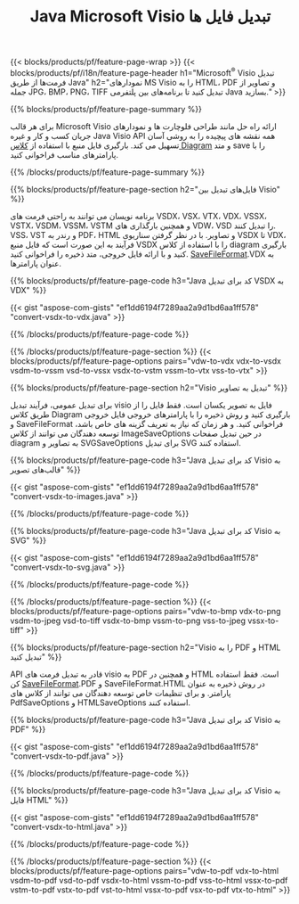 ﻿---
title: Java Microsoft Visio تبدیل فایل ها
url: /fa/java/conversion/
description: تبدیل فرمت‌های Microsoft Visio VSDX VSX VDX VTX VSSX VSTX VSDM VSTM VSSM VDW VSD VST VSS به تصاویر HTML و PDF با چند خط کد Java
---
{{< blocks/products/pf/feature-page-wrap >}}
{{< blocks/products/pf/i18n/feature-page-header h1="Microsoft<sup>&reg;</sup> Visio تبدیل فرمت‌ها از طریق Java" h2="نمودارهای MS Visio را به HTML، PDF و تصاویر از جمله JPG، BMP، PNG، TIFF تبدیل کنید تا برنامه‌های بین پلتفرمی Java بسازید." >}}

{{% blocks/products/pf/feature-page-summary %}}

برای هر قالب Microsoft Visio ارائه راه حل مانند طراحی فلوچارت ها و نمودارهای جریان کسب و کار و غیره Java Visio API همه نقشه های پیچیده را به روشی آسان تسهیل می کند. بارگیری فایل منبع با استفاده از [کلاس Diagram](https://apireference.aspose.com/diagram/java/com.aspose.diagram/Diagram) و متد save را با پارامترهای مناسب فراخوانی کنید.

{{% /blocks/products/pf/feature-page-summary %}}

{{% blocks/products/pf/feature-page-section h2="فایل‌های تبدیل بین Visio" %}}

برنامه نویسان می توانند به راحتی فرمت های VSDX، VSX، VTX، VDX، VSSX، VSTX، VSDM، VSSM، VSTM و همچنین بارگذاری های VDW، VSD را تبدیل کنند. VSS، VST و رندر به PDF، HTML و تصاویر. با در نظر گرفتن سناریوی VSDX تا VDX، فرآیند به این صورت است که فایل منبع VSDX را با استفاده از کلاس diagram بارگیری کنید و با ارائه فایل خروجی، متد ذخیره را فراخوانی کنید. [SaveFileFormat](https://apireference.aspose.com/diagram/java/com.aspose.diagram/SaveFileFormat).VDX به عنوان پارامترها. 

{{% blocks/products/pf/feature-page-code h3="Java کد برای تبدیل VSDX به VDX" %}}

{{< gist "aspose-com-gists" "ef1dd6194f7289aa2a9d1bd6aa1ff578" "convert-vsdx-to-vdx.java" >}}

{{% /blocks/products/pf/feature-page-code %}}

{{% /blocks/products/pf/feature-page-section %}}
{{< blocks/products/pf/feature-page-options pairs="vdw-to-vdx vdx-to-vsdx vsdm-to-vssm vsd-to-vssx vsdx-to-vstm vssm-to-vtx vss-to-vtx" >}}

{{% blocks/products/pf/feature-page-section h2="Visio تبدیل به تصاویر" %}}

برای تبدیل عمومی، فرآیند تبدیل visio فایل به تصویر یکسان است. فقط فایل را از طریق کلاس Diagram بارگیری کنید و روش ذخیره را با پارامترهای خروجی فایل خروجی و SaveFileFormat فراخوانی کنید. و هر زمان که نیاز به تعریف گزینه های خاص باشد، توسعه دهندگان می توانند از کلاس ImageSaveOptions در حین تبدیل صفحات diagram به تصاویر و SVGSaveOptions برای تبدیل SVG استفاده کنند.

{{% blocks/products/pf/feature-page-code h3="Java کد برای تبدیل Visio به قالب‌های تصویر" %}}

{{< gist "aspose-com-gists" "ef1dd6194f7289aa2a9d1bd6aa1ff578" "convert-vsdx-to-images.java" >}}

{{% /blocks/products/pf/feature-page-code %}}

{{% blocks/products/pf/feature-page-code h3="Java کد برای تبدیل Visio به SVG" %}}

{{< gist "aspose-com-gists" "ef1dd6194f7289aa2a9d1bd6aa1ff578" "convert-vsdx-to-svg.java" >}}

{{% /blocks/products/pf/feature-page-code %}}

{{% /blocks/products/pf/feature-page-section %}}
{{< blocks/products/pf/feature-page-options pairs="vdw-to-bmp vdx-to-png vsdm-to-jpeg vsd-to-tiff vsdx-to-bmp vssm-to-png vss-to-jpeg vssx-to-tiff" >}}

{{% blocks/products/pf/feature-page-section h2="Visio را به PDF و HTML تبدیل کنید" %}}

API قادر به تبدیل فرمت های visio به PDF و همچنین در HTML است. فقط استفاده کن [SaveFileFormat](https://apireference.aspose.com/diagram/java/com.aspose.diagram/SaveFileFormat).PDF و SaveFileFormat.HTML در روش ذخیره به عنوان پارامتر. و برای تنظیمات خاص توسعه دهندگان می توانند از کلاس های PdfSaveOptions و HTMLSaveOptions استفاده کنند.

{{% blocks/products/pf/feature-page-code h3="Java کد برای تبدیل Visio به PDF" %}}

{{< gist "aspose-com-gists" "ef1dd6194f7289aa2a9d1bd6aa1ff578" "convert-vsdx-to-pdf.java" >}}

{{% /blocks/products/pf/feature-page-code %}}

{{% blocks/products/pf/feature-page-code h3="Java کد برای تبدیل Visio به فایل HTML" %}}

{{< gist "aspose-com-gists" "ef1dd6194f7289aa2a9d1bd6aa1ff578" "convert-vsdx-to-html.java" >}}

{{% /blocks/products/pf/feature-page-code %}}

{{% /blocks/products/pf/feature-page-section %}}
{{< blocks/products/pf/feature-page-options pairs="vdw-to-pdf vdx-to-html vsdm-to-pdf vsd-to-pdf vsdx-to-html vssm-to-pdf vss-to-html vssx-to-pdf vstm-to-pdf vstx-to-pdf vst-to-html vssx-to-pdf vsx-to-pdf vtx-to-html" >}}